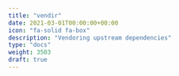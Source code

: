 ```yaml
---
title: "vendir"
date: 2021-03-01T00:00:00+00:00
icon: "fa-solid fa-box"
description: "Vendoring upstream dependencies"
type: "docs"
weight: 3503
draft: true
---
```

